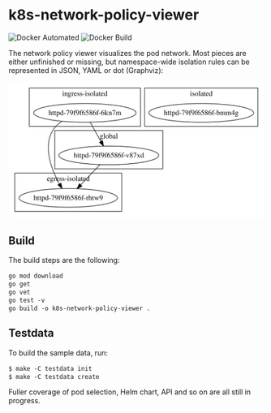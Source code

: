 k8s-network-policy-viewer
=========================

![Docker Automated](https://img.shields.io/docker/automated/gerald1248/k8s-network-policy-viewer.svg)
![Docker Build](https://img.shields.io/docker/build/gerald1248/k8s-network-policy-viewer.svg)

The network policy viewer visualizes the pod network. Most pieces are either unfinished or missing, but namespace-wide isolation rules can be represented in JSON, YAML or dot (Graphviz):

<img src="testdata/testdata.svg" alt="Sample visualization"/>

Build
-----
The build steps are the following:
```
go mod download
go get
go vet
go test -v
go build -o k8s-network-policy-viewer .
```

Testdata
--------
To build the sample data, run:
```
$ make -C testdata init
$ make -C testdata create
```

Fuller coverage of pod selection, Helm chart, API and so on are all still in progress. 
